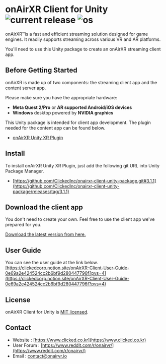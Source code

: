 # onAirXR Client for Unity ![current release](https://img.shields.io/github/v/release/clickedinc/onairxr-client-unity-package?display_name=tag&include_prereleases) ![os](https://img.shields.io/badge/os-Android%20%7C%20iOS-green)

onAirXR&#8482;is a fast and efficient streaming solution designed for game engines. It readily supports streaming across various VR and AR platforms.

You'll need to use this Unity package to create an onAirXR streaming client app.

## Before Getting Started

onAirXR is made up of two components: the streaming client app and the content server app.

Please make sure you have the appropriate hardware:

* **Meta Quest 2/Pro** or **AR supported Android/iOS devices**
* **Windows** desktop powered by **NVIDIA graphics**

This Unity package is intended for client app development. The plugin needed for the content app can be found below.
- [onAirXR Unity XR Plugin](https://github.com/ClickedInc/onairxr-server-unity-xr-plugin)

## Install

To install onAirXR Unity XR Plugin, just add the following git URL into Unity Package Manager.
- [https://github.com/ClickedInc/onairxr-client-unity-package.git#3.1.1](https://github.com/ClickedInc/onairxr-client-unity-package/releases/tag/3.1.1)

## Download the client app

You don't need to create your own. Feel free to use the client app we've prepared for you.

[Download the latest version from here.](https://github.com/ClickedInc/onairxr-client-unity-package/releases/tag/3.1.1)

## User Guide
You can see the user guide at the link below.<br>
[https://clickedcorp.notion.site/onAirXR-Client-User-Guide-0e69a2e424524cc2b6bf9d280447796f?pvs=4](https://clickedcorp.notion.site/onAirXR-Client-User-Guide-0e69a2e424524cc2b6bf9d280447796f?pvs=4)

## License

onAirXR Client for Unity is [MIT licensed](https://github.com/ClickedInc/onairxr-client-unity-package/blob/main/LICENSE).

## Contact
* Website : [https://www.clicked.co.kr](https://www.clicked.co.kr)
* User Forum : [https://www.reddit.com/r/onairvr/](https://www.reddit.com/r/onairvr/)
* Email : [contact@onairvr.io](mailto:contact@onairvr.io)
